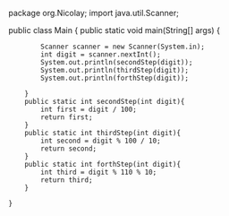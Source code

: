 package org.Nicolay;
import java.util.Scanner;

public class Main {
    public static void main(String[] args) {

            Scanner scanner = new Scanner(System.in);
            int digit = scanner.nextInt();
            System.out.println(secondStep(digit));
            System.out.println(thirdStep(digit));
            System.out.println(forthStep(digit));

        }
        public static int secondStep(int digit){
            int first = digit / 100;
            return first;
        }
        public static int thirdStep(int digit){
            int second = digit % 100 / 10;
            return second;
        }
        public static int forthStep(int digit){
            int third = digit % 110 % 10;
            return third;
        }

    }
